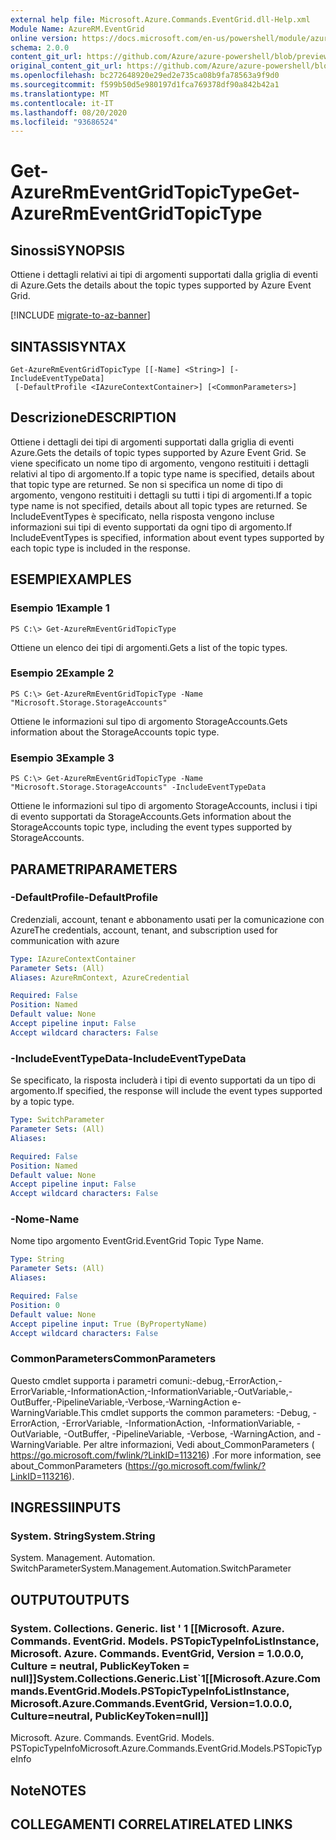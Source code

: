 ```yaml
---
external help file: Microsoft.Azure.Commands.EventGrid.dll-Help.xml
Module Name: AzureRM.EventGrid
online version: https://docs.microsoft.com/en-us/powershell/module/azurerm.eventgrid/get-azurermeventgridtopictype
schema: 2.0.0
content_git_url: https://github.com/Azure/azure-powershell/blob/preview/src/ResourceManager/EventGrid/Commands.EventGrid/help/Get-AzureRmEventGridTopicType.md
original_content_git_url: https://github.com/Azure/azure-powershell/blob/preview/src/ResourceManager/EventGrid/Commands.EventGrid/help/Get-AzureRmEventGridTopicType.md
ms.openlocfilehash: bc272648920e29ed2e735ca08b9fa78563a9f9d0
ms.sourcegitcommit: f599b50d5e980197d1fca769378df90a842b42a1
ms.translationtype: MT
ms.contentlocale: it-IT
ms.lasthandoff: 08/20/2020
ms.locfileid: "93686524"
---
```

# <span data-ttu-id="8807c-101">Get-AzureRmEventGridTopicType</span><span class="sxs-lookup"><span data-stu-id="8807c-101">Get-AzureRmEventGridTopicType</span></span>

## <span data-ttu-id="8807c-102">Sinossi</span><span class="sxs-lookup"><span data-stu-id="8807c-102">SYNOPSIS</span></span>
<span data-ttu-id="8807c-103">Ottiene i dettagli relativi ai tipi di argomenti supportati dalla griglia di eventi di Azure.</span><span class="sxs-lookup"><span data-stu-id="8807c-103">Gets the details about the topic types supported by Azure Event Grid.</span></span>

[!INCLUDE [migrate-to-az-banner](../../includes/migrate-to-az-banner.md)]

## <span data-ttu-id="8807c-104">SINTASSI</span><span class="sxs-lookup"><span data-stu-id="8807c-104">SYNTAX</span></span>

```
Get-AzureRmEventGridTopicType [[-Name] <String>] [-IncludeEventTypeData]
 [-DefaultProfile <IAzureContextContainer>] [<CommonParameters>]
```

## <span data-ttu-id="8807c-105">Descrizione</span><span class="sxs-lookup"><span data-stu-id="8807c-105">DESCRIPTION</span></span>
<span data-ttu-id="8807c-106">Ottiene i dettagli dei tipi di argomenti supportati dalla griglia di eventi Azure.</span><span class="sxs-lookup"><span data-stu-id="8807c-106">Gets the details of topic types supported by Azure Event Grid.</span></span>
<span data-ttu-id="8807c-107">Se viene specificato un nome tipo di argomento, vengono restituiti i dettagli relativi al tipo di argomento.</span><span class="sxs-lookup"><span data-stu-id="8807c-107">If a topic type name is specified, details about that topic type are returned.</span></span>
<span data-ttu-id="8807c-108">Se non si specifica un nome di tipo di argomento, vengono restituiti i dettagli su tutti i tipi di argomenti.</span><span class="sxs-lookup"><span data-stu-id="8807c-108">If a topic type name is not specified, details about all topic types are returned.</span></span>
<span data-ttu-id="8807c-109">Se IncludeEventTypes è specificato, nella risposta vengono incluse informazioni sui tipi di evento supportati da ogni tipo di argomento.</span><span class="sxs-lookup"><span data-stu-id="8807c-109">If IncludeEventTypes is specified, information about event types supported by each topic type is included in the response.</span></span>

## <span data-ttu-id="8807c-110">ESEMPI</span><span class="sxs-lookup"><span data-stu-id="8807c-110">EXAMPLES</span></span>

### <span data-ttu-id="8807c-111">Esempio 1</span><span class="sxs-lookup"><span data-stu-id="8807c-111">Example 1</span></span>
```
PS C:\> Get-AzureRmEventGridTopicType
```

<span data-ttu-id="8807c-112">Ottiene un elenco dei tipi di argomenti.</span><span class="sxs-lookup"><span data-stu-id="8807c-112">Gets a list of the topic types.</span></span>

### <span data-ttu-id="8807c-113">Esempio 2</span><span class="sxs-lookup"><span data-stu-id="8807c-113">Example 2</span></span>
```
PS C:\> Get-AzureRmEventGridTopicType -Name "Microsoft.Storage.StorageAccounts"
```

<span data-ttu-id="8807c-114">Ottiene le informazioni sul tipo di argomento StorageAccounts.</span><span class="sxs-lookup"><span data-stu-id="8807c-114">Gets information about the StorageAccounts topic type.</span></span>

### <span data-ttu-id="8807c-115">Esempio 3</span><span class="sxs-lookup"><span data-stu-id="8807c-115">Example 3</span></span>
```
PS C:\> Get-AzureRmEventGridTopicType -Name "Microsoft.Storage.StorageAccounts" -IncludeEventTypeData
```

<span data-ttu-id="8807c-116">Ottiene le informazioni sul tipo di argomento StorageAccounts, inclusi i tipi di evento supportati da StorageAccounts.</span><span class="sxs-lookup"><span data-stu-id="8807c-116">Gets information about the StorageAccounts topic type, including the event types supported by StorageAccounts.</span></span>

## <span data-ttu-id="8807c-117">PARAMETRI</span><span class="sxs-lookup"><span data-stu-id="8807c-117">PARAMETERS</span></span>

### <span data-ttu-id="8807c-118">-DefaultProfile</span><span class="sxs-lookup"><span data-stu-id="8807c-118">-DefaultProfile</span></span>
<span data-ttu-id="8807c-119">Credenziali, account, tenant e abbonamento usati per la comunicazione con Azure</span><span class="sxs-lookup"><span data-stu-id="8807c-119">The credentials, account, tenant, and subscription used for communication with azure</span></span>

```yaml
Type: IAzureContextContainer
Parameter Sets: (All)
Aliases: AzureRmContext, AzureCredential

Required: False
Position: Named
Default value: None
Accept pipeline input: False
Accept wildcard characters: False
```

### <span data-ttu-id="8807c-120">-IncludeEventTypeData</span><span class="sxs-lookup"><span data-stu-id="8807c-120">-IncludeEventTypeData</span></span>
<span data-ttu-id="8807c-121">Se specificato, la risposta includerà i tipi di evento supportati da un tipo di argomento.</span><span class="sxs-lookup"><span data-stu-id="8807c-121">If specified, the response will include the event types supported by a topic type.</span></span>

```yaml
Type: SwitchParameter
Parameter Sets: (All)
Aliases: 

Required: False
Position: Named
Default value: None
Accept pipeline input: False
Accept wildcard characters: False
```

### <span data-ttu-id="8807c-122">-Nome</span><span class="sxs-lookup"><span data-stu-id="8807c-122">-Name</span></span>
<span data-ttu-id="8807c-123">Nome tipo argomento EventGrid.</span><span class="sxs-lookup"><span data-stu-id="8807c-123">EventGrid Topic Type Name.</span></span>

```yaml
Type: String
Parameter Sets: (All)
Aliases: 

Required: False
Position: 0
Default value: None
Accept pipeline input: True (ByPropertyName)
Accept wildcard characters: False
```

### <span data-ttu-id="8807c-124">CommonParameters</span><span class="sxs-lookup"><span data-stu-id="8807c-124">CommonParameters</span></span>
<span data-ttu-id="8807c-125">Questo cmdlet supporta i parametri comuni:-debug,-ErrorAction,-ErrorVariable,-InformationAction,-InformationVariable,-OutVariable,-OutBuffer,-PipelineVariable,-Verbose,-WarningAction e-WarningVariable.</span><span class="sxs-lookup"><span data-stu-id="8807c-125">This cmdlet supports the common parameters: -Debug, -ErrorAction, -ErrorVariable, -InformationAction, -InformationVariable, -OutVariable, -OutBuffer, -PipelineVariable, -Verbose, -WarningAction, and -WarningVariable.</span></span> <span data-ttu-id="8807c-126">Per altre informazioni, Vedi about_CommonParameters ( https://go.microsoft.com/fwlink/?LinkID=113216) .</span><span class="sxs-lookup"><span data-stu-id="8807c-126">For more information, see about_CommonParameters (https://go.microsoft.com/fwlink/?LinkID=113216).</span></span>

## <span data-ttu-id="8807c-127">INGRESSI</span><span class="sxs-lookup"><span data-stu-id="8807c-127">INPUTS</span></span>

### <span data-ttu-id="8807c-128">System. String</span><span class="sxs-lookup"><span data-stu-id="8807c-128">System.String</span></span>
<span data-ttu-id="8807c-129">System. Management. Automation. SwitchParameter</span><span class="sxs-lookup"><span data-stu-id="8807c-129">System.Management.Automation.SwitchParameter</span></span>

## <span data-ttu-id="8807c-130">OUTPUT</span><span class="sxs-lookup"><span data-stu-id="8807c-130">OUTPUTS</span></span>

### <span data-ttu-id="8807c-131">System. Collections. Generic. list ' 1 [[Microsoft. Azure. Commands. EventGrid. Models. PSTopicTypeInfoListInstance, Microsoft. Azure. Commands. EventGrid, Version = 1.0.0.0, Culture = neutral, PublicKeyToken = null]]</span><span class="sxs-lookup"><span data-stu-id="8807c-131">System.Collections.Generic.List\`1[[Microsoft.Azure.Commands.EventGrid.Models.PSTopicTypeInfoListInstance, Microsoft.Azure.Commands.EventGrid, Version=1.0.0.0, Culture=neutral, PublicKeyToken=null]]</span></span>
<span data-ttu-id="8807c-132">Microsoft. Azure. Commands. EventGrid. Models. PSTopicTypeInfo</span><span class="sxs-lookup"><span data-stu-id="8807c-132">Microsoft.Azure.Commands.EventGrid.Models.PSTopicTypeInfo</span></span>

## <span data-ttu-id="8807c-133">Note</span><span class="sxs-lookup"><span data-stu-id="8807c-133">NOTES</span></span>

## <span data-ttu-id="8807c-134">COLLEGAMENTI CORRELATI</span><span class="sxs-lookup"><span data-stu-id="8807c-134">RELATED LINKS</span></span>


